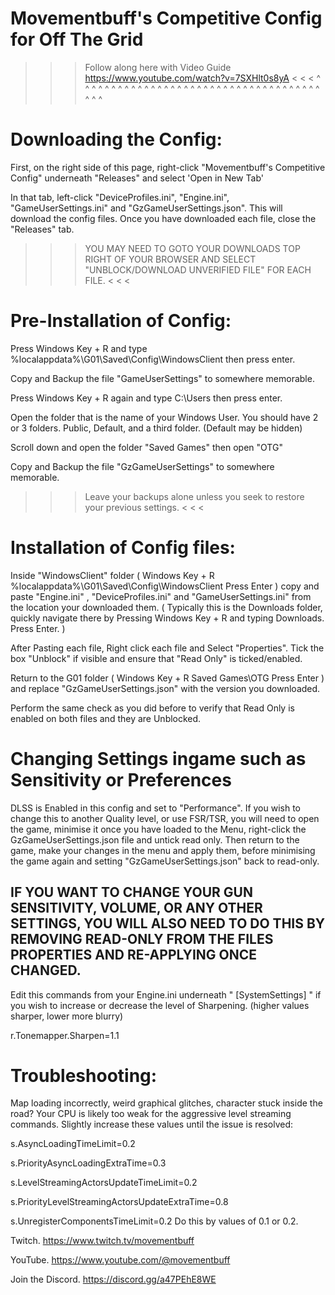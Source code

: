 # Movementbuff's Competitive Config for Off The Grid 


> > >  Follow along here with Video Guide https://www.youtube.com/watch?v=7SXHlt0s8yA  < < < 
       ^ ^ ^ ^ ^ ^ ^ ^ ^ ^ ^ ^ ^ ^ ^ ^ ^ ^ ^ ^ ^ ^ ^ ^ ^ ^ ^ ^ ^ ^ ^ ^ ^ ^ ^ ^ ^ ^ ^ ^


# Downloading the Config:
First, on the right side of this page, right-click "Movementbuff's Competitive Config" underneath "Releases" and select 'Open in New Tab'

In that tab, left-click "DeviceProfiles.ini", "Engine.ini", "GameUserSettings.ini" and "GzGameUserSettings.json". This will download the config files.
Once you have downloaded each file, close the "Releases" tab.

> > > YOU MAY NEED TO GOTO YOUR DOWNLOADS TOP RIGHT OF YOUR BROWSER AND SELECT "UNBLOCK/DOWNLOAD UNVERIFIED FILE" FOR EACH FILE. < < <

# Pre-Installation of Config:
Press Windows Key + R and type %localappdata%\G01\Saved\Config\WindowsClient then press enter.

Copy and Backup the file "GameUserSettings" to somewhere memorable.

Press Windows Key + R again and type C:\Users then press enter.

Open the folder that is the name of your Windows User. You should have 2 or 3 folders. Public, Default, and a third folder. (Default may be hidden)

Scroll down and open the folder "Saved Games" then open "OTG"

Copy and Backup the file "GzGameUserSettings" to somewhere memorable.

> > > Leave your backups alone unless you seek to restore your previous settings. < < < 

# Installation of Config files:

Inside "WindowsClient" folder ( Windows Key + R  %localappdata%\G01\Saved\Config\WindowsClient Press Enter ) copy and paste "Engine.ini" , "DeviceProfiles.ini" and "GameUserSettings.ini" from the location your downloaded them. ( Typically this is the Downloads folder, quickly navigate there by Pressing Windows Key + R and typing Downloads. Press Enter. )

After Pasting each file, Right click each file and Select "Properties". Tick the box "Unblock" if visible and ensure that "Read Only" is ticked/enabled.

Return to the G01 folder ( Windows Key + R Saved Games\OTG   Press Enter ) and replace "GzGameUserSettings.json" with the version you downloaded.

Perform the same check as you did before to verify that Read Only is enabled on both files and they are Unblocked.

# Changing Settings ingame such as Sensitivity or Preferences

DLSS is Enabled in this config and set to "Performance". If you wish to change this to another Quality level, or use FSR/TSR, you will need to open the game, minimise it once you have loaded to the Menu, right-click the GzGameUserSettings.json file and untick read only. Then return to the game, make your changes in the menu and apply them, before minimising the game again and setting "GzGameUserSettings.json" back to read-only.  

IF YOU WANT TO CHANGE YOUR GUN SENSITIVITY, VOLUME, OR ANY OTHER SETTINGS, YOU WILL ALSO NEED TO DO THIS BY REMOVING READ-ONLY FROM THE FILES PROPERTIES AND RE-APPLYING ONCE CHANGED.
-

Edit this commands from your Engine.ini underneath " [SystemSettings] " if you wish to increase or decrease the level of Sharpening. (higher values sharper, lower more blurry)

r.Tonemapper.Sharpen=1.1


# Troubleshooting:
Map loading incorrectly, weird graphical glitches, character stuck inside the road? Your CPU is likely too weak for the aggressive level streaming commands. 
Slightly increase these values until the issue is resolved:

s.AsyncLoadingTimeLimit=0.2

s.PriorityAsyncLoadingExtraTime=0.3

s.LevelStreamingActorsUpdateTimeLimit=0.2

s.PriorityLevelStreamingActorsUpdateExtraTime=0.8

s.UnregisterComponentsTimeLimit=0.2
Do this by values of 0.1 or 0.2.

Twitch. https://www.twitch.tv/movementbuff

YouTube. https://www.youtube.com/@movementbuff

Join the Discord. https://discord.gg/a47PEhE8WE
